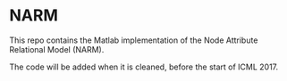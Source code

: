 # NARM

This repo contains the Matlab implementation of the Node Attribute Relational Model (NARM).

The code will be added when it is cleaned, before the start of ICML 2017.
